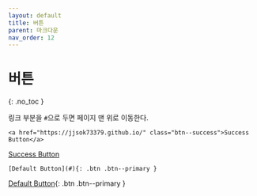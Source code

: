 ```yaml
---
layout: default
title: 버튼
parent: 마크다운
nav_order: 12
---
```


# 버튼  
{: .no_toc }

링크 부분을 `#`으로 두면 페이지 맨 위로 이동한다.  

```
<a href="https://jjsok73379.github.io/" class="btn--success">Success Button</a>
```  

<a href="https://jjsok73379.github.io/" class="btn--success">Success Button</a>  

```
[Default Button](#){: .btn .btn--primary }
```  

[Default Button](#){: .btn .btn--primary }